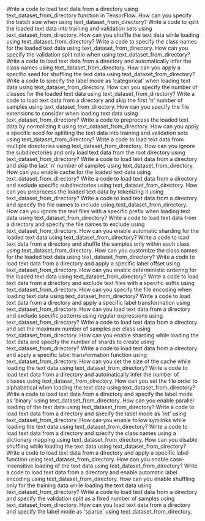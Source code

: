 Write a code to load text data from a directory using text_dataset_from_directory function in TensorFlow.
How can you specify the batch size when using text_dataset_from_directory?
Write a code to split the loaded text data into training and validation sets using text_dataset_from_directory.
How can you shuffle the text data while loading using text_dataset_from_directory?
Write a code to specify the class names for the loaded text data using text_dataset_from_directory.
How can you specify the validation split ratio when using text_dataset_from_directory?
Write a code to load text data from a directory and automatically infer the class names using text_dataset_from_directory.
How can you apply a specific seed for shuffling the text data using text_dataset_from_directory?
Write a code to specify the label mode as 'categorical' when loading text data using text_dataset_from_directory.
How can you specify the number of classes for the loaded text data using text_dataset_from_directory?
Write a code to load text data from a directory and skip the first 'n' number of samples using text_dataset_from_directory.
How can you specify the file extensions to consider when loading text data using text_dataset_from_directory?
Write a code to preprocess the loaded text data by normalizing it using text_dataset_from_directory.
How can you apply a specific seed for splitting the text data into training and validation sets using text_dataset_from_directory?
Write a code to load text data from multiple directories using text_dataset_from_directory.
How can you ignore the subdirectories and only load text data from the root directory using text_dataset_from_directory?
Write a code to load text data from a directory and skip the last 'n' number of samples using text_dataset_from_directory.
How can you enable cache for the loaded text data using text_dataset_from_directory?
Write a code to load text data from a directory and exclude specific subdirectories using text_dataset_from_directory.
How can you preprocess the loaded text data by tokenizing it using text_dataset_from_directory?
Write a code to load text data from a directory and specify the file names to include using text_dataset_from_directory.
How can you ignore the text files with a specific prefix when loading text data using text_dataset_from_directory?
Write a code to load text data from a directory and specify the file names to exclude using text_dataset_from_directory.
How can you enable automatic sharding for the loaded text data using text_dataset_from_directory?
Write a code to load text data from a directory and shuffle the samples only within each class using text_dataset_from_directory.
How can you customize the class names for the loaded text data using text_dataset_from_directory?
Write a code to load text data from a directory and apply a specific label offset using text_dataset_from_directory.
How can you enable deterministic ordering for the loaded text data using text_dataset_from_directory?
Write a code to load text data from a directory and exclude text files with a specific suffix using text_dataset_from_directory.
How can you specify the file encoding when loading text data using text_dataset_from_directory?
Write a code to load text data from a directory and apply a specific label transformation using text_dataset_from_directory.
How can you load text data from a directory and exclude specific patterns using regular expressions using text_dataset_from_directory?
Write a code to load text data from a directory and set the maximum number of samples per class using text_dataset_from_directory.
How can you enable sharding while loading the text data and specify the number of shards to create using text_dataset_from_directory?
Write a code to load text data from a directory and apply a specific label transformation function using text_dataset_from_directory.
How can you set the size of the cache while loading the text data using text_dataset_from_directory?
Write a code to load text data from a directory and automatically infer the number of classes using text_dataset_from_directory.
How can you set the file order to alphabetical when loading the text data using text_dataset_from_directory?
Write a code to load text data from a directory and specify the label mode as 'binary' using text_dataset_from_directory.
How can you enable parallel loading of the text data using text_dataset_from_directory?
Write a code to load text data from a directory and specify the label mode as 'int' using text_dataset_from_directory.
How can you enable follow symlinks while loading the text data using text_dataset_from_directory?
Write a code to load text data from a directory and specify the class names using a dictionary mapping using text_dataset_from_directory.
How can you disable shuffling while loading the text data using text_dataset_from_directory?
Write a code to load text data from a directory and apply a specific label function using text_dataset_from_directory.
How can you enable case-insensitive loading of the text data using text_dataset_from_directory?
Write a code to load text data from a directory and enable automatic label encoding using text_dataset_from_directory.
How can you enable shuffling only for the training data while loading the text data using text_dataset_from_directory?
Write a code to load text data from a directory and specify the validation split as a fixed number of samples using text_dataset_from_directory.
How can you load text data from a directory and specify the label mode as 'sparse' using text_dataset_from_directory.